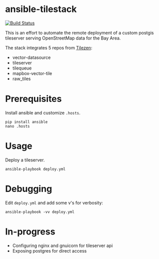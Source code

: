 # ansible-tilestack

[![Build Status](https://travis-ci.org/brennv/tilestack.svg?branch=master)](https://travis-ci.org/brennv/tilestack)

This is an effort to automate the remote deployment of a custom postgis tileserver serving OpenStreetMap data for the Bay Area.

The stack integrates 5 repos from [Tilezen](https://github.com/tilezen):

- vector-datasource
- tileserver
- tilequeue
- mapbox-vector-tile
- raw_tiles

# Prerequisites

Install ansible and customize `.hosts`.

```
pip install ansible
nano .hosts
```

# Usage

Deploy a tileserver.

```
ansible-playbook deploy.yml
```

# Debugging

Edit `deploy.yml` and add some v's for verbosity:

```
ansible-playbook -vv deploy.yml
```

# In-progress

- Configuring nginx and gnuicorn for tileserver api
- Exposing postgres for direct access
